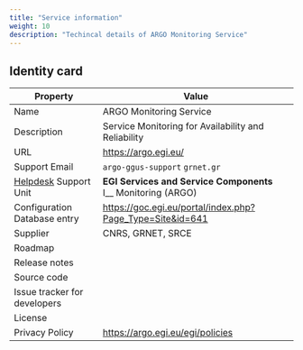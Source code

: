 ```yaml
---
title: "Service information"
weight: 10
description: "Techincal details of ARGO Monitoring Service"
---
```


## Identity card

<!-- markdownlint-disable no-inline-html no-bare-urls -->

| Property                                | Value                                                                   |
| --------------------------------------- | ----------------------------------------------------------------------- |
| Name                                    | ARGO Monitoring Service                                                 |
| Description                             | Service Monitoring for Availability and Reliability                     |
| URL                                     | https://argo.egi.eu/                                                    |
| Support Email                           | `argo-ggus-support` <at> `grnet.gr`                                     |
| [Helpdesk](../../helpdesk) Support Unit | **EGI Services and Service Components** <br/> I\_\_ Monitoring (ARGO)   |
| Configuration Database entry            | https://goc.egi.eu/portal/index.php?Page_Type=Site&id=641               |
| Supplier                                | CNRS, GRNET, SRCE                                                       |
| Roadmap                                 |                                                                         |
| Release notes                           |                                                                         |
| Source code                             |                                                                         |
| Issue tracker for developers            |                                                                         |
| License                                 |                                                                         |
| Privacy Policy                          | https://argo.egi.eu/egi/policies                                        |

<!-- markdownlint-enable no-inline-html no-bare-urls -->
